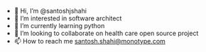 - 👋 Hi, I’m @santoshjshahi
- 👀 I’m interested in software architect
- 🌱 I’m currently learning python
- 💞️ I’m looking to collaborate on health care open source project
- 📫 How to reach me santosh.shahi@monotype.com

<!---
santoshjshahi/santoshjshahi is a ✨ special ✨ repository because its `README.md` (this file) appears on your GitHub profile.
You can click the Preview link to take a look at your changes.
--->
